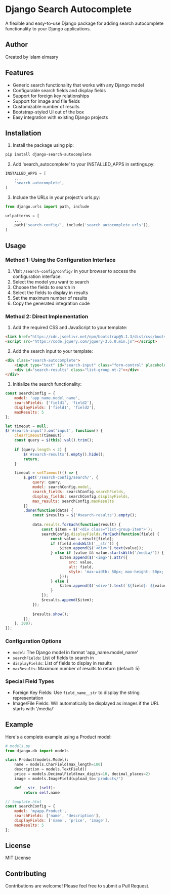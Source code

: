 # Django Search Autocomplete

A flexible and easy-to-use Django package for adding search autocomplete functionality to your Django applications.

## Author

Created by islam elmasry

## Features

- Generic search functionality that works with any Django model
- Configurable search fields and display fields
- Support for foreign key relationships
- Support for image and file fields
- Customizable number of results
- Bootstrap-styled UI out of the box
- Easy integration with existing Django projects

## Installation

1. Install the package using pip:
```bash
pip install django-search-autocomplete
```

2. Add 'search_autocomplete' to your INSTALLED_APPS in settings.py:
```python
INSTALLED_APPS = [
    ...
    'search_autocomplete',
]
```

3. Include the URLs in your project's urls.py:
```python
from django.urls import path, include

urlpatterns = [
    ...
    path('search-config/', include('search_autocomplete.urls')),
]
```

## Usage

### Method 1: Using the Configuration Interface

1. Visit `/search-config/config/` in your browser to access the configuration interface.
2. Select the model you want to search
3. Choose the fields to search in
4. Select the fields to display in results
5. Set the maximum number of results
6. Copy the generated integration code

### Method 2: Direct Implementation

1. Add the required CSS and JavaScript to your template:
```html
<link href="https://cdn.jsdelivr.net/npm/bootstrap@5.1.3/dist/css/bootstrap.min.css" rel="stylesheet">
<script src="https://code.jquery.com/jquery-3.6.0.min.js"></script>
```

2. Add the search input to your template:
```html
<div class="search-autocomplete">
    <input type="text" id="search-input" class="form-control" placeholder="Type to search...">
    <div id="search-results" class="list-group mt-2"></div>
</div>
```

3. Initialize the search functionality:
```javascript
const searchConfig = {
    model: 'app_name.model_name',
    searchFields: ['field1', 'field2'],
    displayFields: ['field1', 'field2'],
    maxResults: 5
};

let timeout = null;
$('#search-input').on('input', function() {
    clearTimeout(timeout);
    const query = $(this).val().trim();
    
    if (query.length < 2) {
        $('#search-results').empty().hide();
        return;
    }

    timeout = setTimeout(() => {
        $.get('/search-config/search/', {
            query: query,
            model: searchConfig.model,
            search_fields: searchConfig.searchFields,
            display_fields: searchConfig.displayFields,
            max_results: searchConfig.maxResults
        })
        .done(function(data) {
            const $results = $('#search-results').empty();
            
            data.results.forEach(function(result) {
                const $item = $('<div class="list-group-item">');
                searchConfig.displayFields.forEach(function(field) {
                    const value = result[field];
                    if (field.endsWith('__str')) {
                        $item.append($('<div>').text(value));
                    } else if (value && value.startsWith('/media/')) {
                        $item.append($('<img>').attr({
                            src: value,
                            alt: field,
                            style: 'max-width: 50px; max-height: 50px;'
                        }));
                    } else {
                        $item.append($('<div>').text(`${field}: ${value}`));
                    }
                });
                $results.append($item);
            });
            
            $results.show();
        });
    }, 300);
});
```

### Configuration Options

- `model`: The Django model in format 'app_name.model_name'
- `searchFields`: List of fields to search in
- `displayFields`: List of fields to display in results
- `maxResults`: Maximum number of results to return (default: 5)

### Special Field Types

- Foreign Key Fields: Use `field_name__str` to display the string representation
- Image/File Fields: Will automatically be displayed as images if the URL starts with '/media/'

## Example

Here's a complete example using a Product model:

```python
# models.py
from django.db import models

class Product(models.Model):
    name = models.CharField(max_length=100)
    description = models.TextField()
    price = models.DecimalField(max_digits=10, decimal_places=2)
    image = models.ImageField(upload_to='products/')

    def __str__(self):
        return self.name
```

```javascript
// template.html
const searchConfig = {
    model: 'myapp.Product',
    searchFields: ['name', 'description'],
    displayFields: ['name', 'price', 'image'],
    maxResults: 5
};
```

## License

MIT License

## Contributing

Contributions are welcome! Please feel free to submit a Pull Request. 